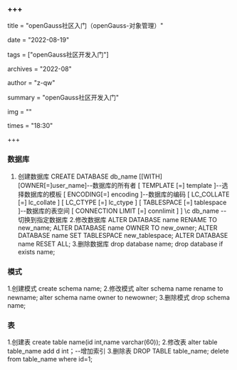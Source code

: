 ### +++

 title = "openGauss社区入门（openGauss-对象管理）" 

date = "2022-08-19" 

tags = ["openGauss社区开发入门"] 

archives = "2022-08" 

author = "z-qw" 

summary = "openGauss社区开发入门" 

img = "" 

times = "18:30" 

+++

### 数据库
1. 创建数据库
CREATE DATABASE db_name
[[WITH][OWNER[=]user_name]--数据库的所有者
[ TEMPLATE [=] template ]--选择数据库的模板
[ ENCODING[=] encoding ]--数据库的编码
[ LC_COLLATE [=] lc_collate ]
[ LC_CTYPE [=] lc_ctype ]
[ TABLESPACE [=] tablespace ]--数据库的表空间
[ CONNECTION LIMIT [=] connlimit ] ]
\c db_name --切换到指定数据库
2.修改数据库
ALTER DATABASE name RENAME TO new_name;
ALTER DATABASE name OWNER TO new_owner;
ALTER DATABASE name SET TABLESPACE new_tablespace;
ALTER DATABASE name RESET ALL;
3.删除数据库
drop database name;
drop database if exists name; 
### 模式
1.创建模式
create schema name;
2.修改模式
alter schema name rename to newname;
alter schema name owner to newowner;
3.删除模式
drop schema name;
### 表
1.创建表
create table name(id int,name varchar(60));
2.修改表
alter table table_name add d int；--增加索引
3.删除表
DROP TABLE table_name;
delete from table_name where id=1;
